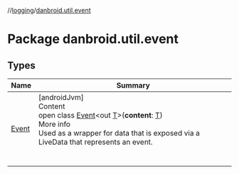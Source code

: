 //[logging](../../index.md)/[danbroid.util.event](index.md)



# Package danbroid.util.event  


## Types  
  
|  Name |  Summary | 
|---|---|
| <a name="danbroid.util.event/Event///PointingToDeclaration/"></a>[Event](-event/index.md)| <a name="danbroid.util.event/Event///PointingToDeclaration/"></a>[androidJvm]  <br>Content  <br>open class [Event](-event/index.md)<out [T](-event/index.md)>(**content**: [T](-event/index.md))  <br>More info  <br>Used as a wrapper for data that is exposed via a LiveData that represents an event.  <br><br><br>|

